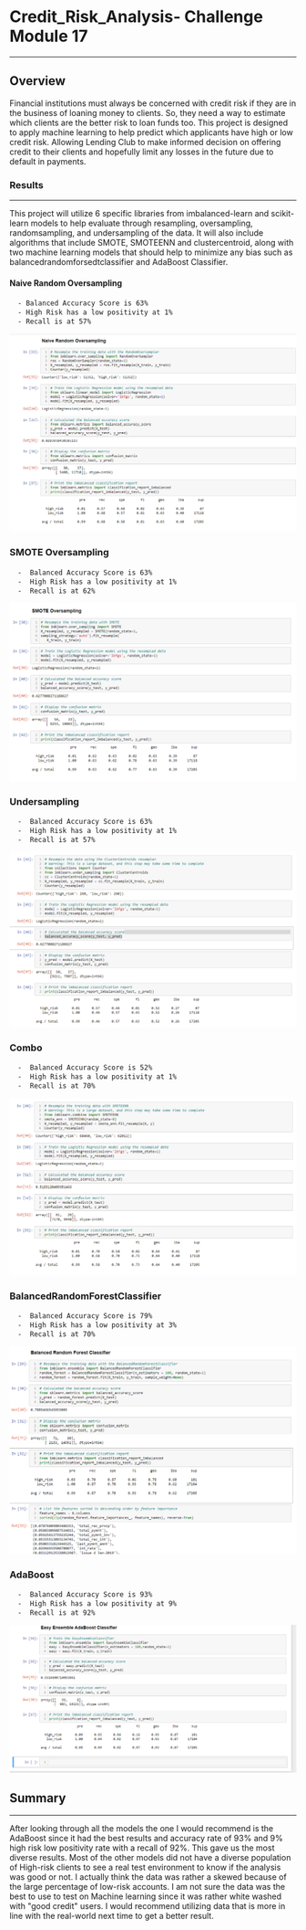 # Credit_Risk_Analysis- Challenge Module 17
---

## Overview

Financial institutions must always be concerned with credit risk if they are in the business of loaning money to clients.  So, they need a way to estimate which clients are the better risk to loan funds too.  This project is designed to apply machine learning to help predict which applicants have high or low credit risk.  Allowing Lending Club to make informed decision on offering credit to their clients and hopefully limit any losses in the future due to default in payments.

### Results
---
This project will utilize 6 specific libraries from imbalanced-learn and scikit-learn models to help evaluate through resampling, oversampling, randomsampling, and undersampling of the data.  It will also include algorithms that include SMOTE, SMOTEENN and clustercentroid, along with two machine learning models that should help to minimize any bias such as balancedrandomforsedtclassifier and AdaBoost Classifier.

#### Naive Random Oversampling

      - Balanced Accuracy Score is 63%
      - High Risk has a low positivity at 1% 
      - Recall is at 57%  

![naive_random_oversampling.png](https://github.com/Normanfamdamly/Credit_Risk_Analysis/blob/main/images/naive_random_oversampling.png)

### SMOTE Oversampling

      -  Balanced Accuracy Score is 63%
      -  High Risk has a low positivity at 1% 
      -  Recall is at 62%
      
![smote_oversampling.png](https://github.com/Normanfamdamly/Credit_Risk_Analysis/blob/main/images/smote_oversampling.png)

### Undersampling

      -  Balanced Accuracy Score is 63%
      -  High Risk has a low positivity at 1% 
      -  Recall is at 57%
     
![undersampling.png](https://github.com/Normanfamdamly/Credit_Risk_Analysis/blob/main/images/undersampling.png)

### Combo

      -  Balanced Accuracy Score is 52%
      -  High Risk has a low positivity at 1% 
      -  Recall is at 70%
      
![combo.png](https://github.com/Normanfamdamly/Credit_Risk_Analysis/blob/main/images/combo.png)

### BalancedRandomForestClassifier

      -  Balanced Accuracy Score is 79%
      -  High Risk has a low positivity at 3% 
      -  Recall is at 70%
      
![balanced_random_forest_classifier.png](https://github.com/Normanfamdamly/Credit_Risk_Analysis/blob/main/images/balanced_random_forest_classifier.png)

### AdaBoost

      -  Balanced Accuracy Score is 93%
      -  High Risk has a low positivity at 9% 
      -  Recall is at 92%
      
![ada_boost.png](https://github.com/Normanfamdamly/Credit_Risk_Analysis/blob/main/images/ada_boost.png)



## Summary
---

After looking through all the models the one I would recommend is the AdaBoost since it had the best results and accuracy rate of 93% and 9% high risk low positivity rate with a recall of 92%.  This gave us the most diverse results.  Most of the other models did not have a diverse population of High-risk clients to see a real test environment to know if the analysis was good or not.  I actually think the data was rather a skewed because of the large percentage of low-risk accounts. I am not sure the data was the best to use to test on Machine learning since it was rather white washed with "good credit" users.  I would recommend utilizing data that is more in line with the real-world next time to get a better result.





